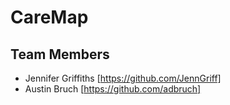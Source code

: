 # CareMap
## Team Members

* Jennifer Griffiths [https://github.com/JennGriff]
* Austin Bruch [https://github.com/adbruch]